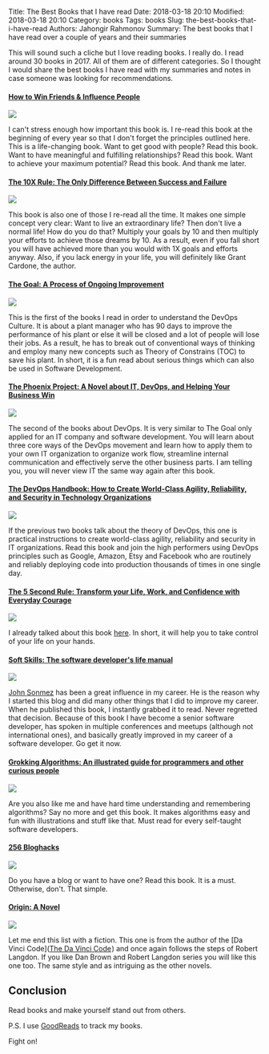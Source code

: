 Title: The Best Books that I have read
Date: 2018-03-18 20:10
Modified: 2018-03-18 20:10
Category: books
Tags: books
Slug: the-best-books-that-i-have-read
Authors: Jahongir Rahmonov
Summary: The best books that I have read over a couple of years and their summaries

This will sound such a cliche but I love reading books. I really do. I read around 30 books
in 2017. All of them are of different categories. So I thought I would share the best books I have read
with my summaries and notes in case someone was looking for recommendations.

#### <a target="_blank" href="https://www.amazon.com/gp/product/0671027034/ref=as_li_tl?ie=UTF8&camp=1789&creative=9325&creativeASIN=0671027034&linkCode=as2&tag=rahmonov-20&linkId=4c9031f690b5822d1e20425627264af2">How to Win Friends &amp; Influence People</a><img src="//ir-na.amazon-adsystem.com/e/ir?t=rahmonov-20&l=am2&o=1&a=0671027034" width="1" height="1" border="0" alt="How to win friends and influence people" style="border:none !important; margin:0px !important;" />

<a target="_blank"  href="https://www.amazon.com/gp/product/0671027034/ref=as_li_tl?ie=UTF8&camp=1789&creative=9325&creativeASIN=0671027034&linkCode=as2&tag=rahmonov-20&linkId=ad0e499261f27c34757faf86b02690f4"><img border="0" src="//ws-na.amazon-adsystem.com/widgets/q?_encoding=UTF8&MarketPlace=US&ASIN=0671027034&ServiceVersion=20070822&ID=AsinImage&WS=1&Format=_SL250_&tag=rahmonov-20" ></a><img src="//ir-na.amazon-adsystem.com/e/ir?t=rahmonov-20&l=am2&o=1&a=0671027034" width="1" height="1" border="0" alt="How to win friends and influence people" style="border:none !important; margin:0px !important;" />

I can't stress enough how important this book is. I re-read this book at the beginning of every year so that I
don't forget the principles outlined here. This is a life-changing book. Want to get good with people? Read this book.
Want to have meaningful and fulfilling relationships? Read this book. Want to achieve your maximum potential? Read this book. And thank me later.

#### <a target="_blank" href="https://www.amazon.com/gp/product/0470627603/ref=as_li_tl?ie=UTF8&camp=1789&creative=9325&creativeASIN=0470627603&linkCode=as2&tag=rahmonov-20&linkId=cd98296c1b827bd1863ec3f3ffde9670">The 10X Rule: The Only Difference Between Success and Failure</a><img src="//ir-na.amazon-adsystem.com/e/ir?t=rahmonov-20&l=am2&o=1&a=0470627603" width="1" height="1" border="0" alt="The 10X Rule" style="border:none !important; margin:0px !important;" />

<a target="_blank"  href="https://www.amazon.com/gp/product/0470627603/ref=as_li_tl?ie=UTF8&camp=1789&creative=9325&creativeASIN=0470627603&linkCode=as2&tag=rahmonov-20&linkId=93d1130b851934a0930d805c296790cf"><img border="0" src="//ws-na.amazon-adsystem.com/widgets/q?_encoding=UTF8&MarketPlace=US&ASIN=0470627603&ServiceVersion=20070822&ID=AsinImage&WS=1&Format=_SL250_&tag=rahmonov-20" ></a><img src="//ir-na.amazon-adsystem.com/e/ir?t=rahmonov-20&l=am2&o=1&a=0470627603" width="1" height="1" border="0" alt="The 10X Rule" style="border:none !important; margin:0px !important;" />

This book is also one of those I re-read all the time. It makes one simple concept very clear: Want to live an extraordinary
life? Then don't live a normal life! How do you do that? Multiply your goals by 10 and then multiply your efforts to achieve those dreams by 10.
As a result, even if you fall short you will have achieved more than you would with 1X goals and efforts anyway. Also, if you lack energy in your life,
you will definitely like Grant Cardone, the author.

#### <a target="_blank" href="https://www.amazon.com/gp/product/0884271951/ref=as_li_tl?ie=UTF8&camp=1789&creative=9325&creativeASIN=0884271951&linkCode=as2&tag=rahmonov-20&linkId=fd764ca2d118944d03ba6fd532adbcca">The Goal: A Process of Ongoing Improvement</a><img src="//ir-na.amazon-adsystem.com/e/ir?t=rahmonov-20&l=am2&o=1&a=0884271951" width="1" height="1" border="0" alt="The Goal" style="border:none !important; margin:0px !important;" />

<a target="_blank"  href="https://www.amazon.com/gp/product/0884271951/ref=as_li_tl?ie=UTF8&camp=1789&creative=9325&creativeASIN=0884271951&linkCode=as2&tag=rahmonov-20&linkId=a00176f872c480aadb0c1a33d304f3f9"><img border="0" src="//ws-na.amazon-adsystem.com/widgets/q?_encoding=UTF8&MarketPlace=US&ASIN=0884271951&ServiceVersion=20070822&ID=AsinImage&WS=1&Format=_SL250_&tag=rahmonov-20" ></a><img src="//ir-na.amazon-adsystem.com/e/ir?t=rahmonov-20&l=am2&o=1&a=0884271951" width="1" height="1" border="0" alt="The Goal" style="border:none !important; margin:0px !important;" />

This is the first of the books I read in order to understand the DevOps Culture. It is about a plant manager who has 90 days to improve the performance
of his plant or else it will be closed and a lot of people will lose their jobs. As a result, he has to break out of conventional ways of
thinking and employ many new concepts such as Theory of Constrains (TOC) to save his plant. In short, it is a fun read about serious things which can also be
used in Software Development.

#### <a target="_blank" href="https://www.amazon.com/gp/product/1942788290/ref=as_li_tl?ie=UTF8&camp=1789&creative=9325&creativeASIN=1942788290&linkCode=as2&tag=rahmonov-20&linkId=fd9385e608a8026d710eb0f9df9109ee">The Phoenix Project: A Novel about IT, DevOps, and Helping Your Business Win</a><img src="//ir-na.amazon-adsystem.com/e/ir?t=rahmonov-20&l=am2&o=1&a=1942788290" width="1" height="1" border="0" alt="The Phoenix Project" style="border:none !important; margin:0px !important;" />

<a target="_blank"  href="https://www.amazon.com/gp/product/1942788290/ref=as_li_tl?ie=UTF8&camp=1789&creative=9325&creativeASIN=1942788290&linkCode=as2&tag=rahmonov-20&linkId=14244ee44287b0220277a10f038ee5e1"><img border="0" src="//ws-na.amazon-adsystem.com/widgets/q?_encoding=UTF8&MarketPlace=US&ASIN=1942788290&ServiceVersion=20070822&ID=AsinImage&WS=1&Format=_SL250_&tag=rahmonov-20" ></a><img src="//ir-na.amazon-adsystem.com/e/ir?t=rahmonov-20&l=am2&o=1&a=1942788290" width="1" height="1" border="0" alt="The Phoenix Project" style="border:none !important; margin:0px !important;" />

The second of the books about DevOps. It is very similar to The Goal only applied for an IT company and software development. You will learn about
three core ways of the DevOps movement and learn how to apply them to your own IT organization to organize work flow, streamline internal communication and effectively
serve the other business parts. I am telling you, you will never view IT the same way again after this book.

#### <a target="_blank" href="https://www.amazon.com/gp/product/1942788002/ref=as_li_tl?ie=UTF8&camp=1789&creative=9325&creativeASIN=1942788002&linkCode=as2&tag=rahmonov-20&linkId=74c98a8a14aecc0cada4400461cae8fb">The DevOps Handbook: How to Create World-Class Agility, Reliability, and Security in Technology Organizations</a><img src="//ir-na.amazon-adsystem.com/e/ir?t=rahmonov-20&l=am2&o=1&a=1942788002" width="1" height="1" border="0" alt="The DevOps Handbook" style="border:none !important; margin:0px !important;" />

<a target="_blank"  href="https://www.amazon.com/gp/product/1942788002/ref=as_li_tl?ie=UTF8&camp=1789&creative=9325&creativeASIN=1942788002&linkCode=as2&tag=rahmonov-20&linkId=501e009987750090f56e78a1c5224e6a"><img border="0" src="//ws-na.amazon-adsystem.com/widgets/q?_encoding=UTF8&MarketPlace=US&ASIN=1942788002&ServiceVersion=20070822&ID=AsinImage&WS=1&Format=_SL250_&tag=rahmonov-20" ></a><img src="//ir-na.amazon-adsystem.com/e/ir?t=rahmonov-20&l=am2&o=1&a=1942788002" width="1" height="1" border="0" alt="The DevOps Handbook" style="border:none !important; margin:0px !important;" />

If the previous two books talk about the theory of DevOps, this one is practical instructions to create world-class agility, reliability and security
in IT organizations. Read this book and join the high performers using DevOps principles such as Google, Amazon, Etsy and Facebook who are routinely and
reliably deploying code into production thousands of times in one single day.

#### <a target="_blank" href="https://www.amazon.com/gp/product/1682612384/ref=as_li_tl?ie=UTF8&camp=1789&creative=9325&creativeASIN=1682612384&linkCode=as2&tag=rahmonov-20&linkId=ab0ea50bd6d756a9cc862b2cdd5cf87d">The 5 Second Rule: Transform your Life, Work, and Confidence with Everyday Courage</a><img src="//ir-na.amazon-adsystem.com/e/ir?t=rahmonov-20&l=am2&o=1&a=1682612384" width="1" height="1" border="0" alt="The 5 Second Rule" style="border:none !important; margin:0px !important;" />

<a target="_blank"  href="https://www.amazon.com/gp/product/1682612384/ref=as_li_tl?ie=UTF8&camp=1789&creative=9325&creativeASIN=1682612384&linkCode=as2&tag=rahmonov-20&linkId=66bd7705c9f54578abf97e5c58834da9"><img border="0" src="//ws-na.amazon-adsystem.com/widgets/q?_encoding=UTF8&MarketPlace=US&ASIN=1682612384&ServiceVersion=20070822&ID=AsinImage&WS=1&Format=_SL250_&tag=rahmonov-20" ></a><img src="//ir-na.amazon-adsystem.com/e/ir?t=rahmonov-20&l=am2&o=1&a=1682612384" width="1" height="1" border="0" alt="The 5 Second Rule" style="border:none !important; margin:0px !important;" />

I already talked about this book [here](/posts/you-are-a-genius/). In short, it will help you to take control of your life on your hands.

#### <a target="_blank" href="https://www.amazon.com/gp/product/1617292397/ref=as_li_tl?ie=UTF8&camp=1789&creative=9325&creativeASIN=1617292397&linkCode=as2&tag=rahmonov-20&linkId=70b8d68e04d72cce5146ac67342a2388">Soft Skills: The software developer's life manual</a><img src="//ir-na.amazon-adsystem.com/e/ir?t=rahmonov-20&l=am2&o=1&a=1617292397" width="1" height="1" border="0" alt="Soft Skills" style="border:none !important; margin:0px !important;" />

<a target="_blank"  href="https://www.amazon.com/gp/product/1617292397/ref=as_li_tl?ie=UTF8&camp=1789&creative=9325&creativeASIN=1617292397&linkCode=as2&tag=rahmonov-20&linkId=d2ece1d1245ff2fa0f07985345c162d5"><img border="0" src="//ws-na.amazon-adsystem.com/widgets/q?_encoding=UTF8&MarketPlace=US&ASIN=1617292397&ServiceVersion=20070822&ID=AsinImage&WS=1&Format=_SL250_&tag=rahmonov-20" ></a><img src="//ir-na.amazon-adsystem.com/e/ir?t=rahmonov-20&l=am2&o=1&a=1617292397" width="1" height="1" border="0" alt="Soft Skills" style="border:none !important; margin:0px !important;" />

[John Sonmez](http://simpleprogrammer.com/) has been a great influence in my career. He is the reason why I started this blog and did many other things that I did
to improve my career. When he published this book, I instantly grabbed it to read. Never regretted that decision. Because of this book I have become a
senior software developer, has spoken in multiple conferences and meetups (although not international ones), and basically greatly improved in my career of a software developer.
Go get it now.

#### <a target="_blank" href="https://www.amazon.com/gp/product/1617292230/ref=as_li_tl?ie=UTF8&camp=1789&creative=9325&creativeASIN=1617292230&linkCode=as2&tag=rahmonov-20&linkId=0d8864dd8d77820b0cd88a3d89482d27">Grokking Algorithms: An illustrated guide for programmers and other curious people</a><img src="//ir-na.amazon-adsystem.com/e/ir?t=rahmonov-20&l=am2&o=1&a=1617292230" width="1" height="1" border="0" alt="Grokking Algorithms" style="border:none !important; margin:0px !important;" />

<a target="_blank"  href="https://www.amazon.com/gp/product/1617292230/ref=as_li_tl?ie=UTF8&camp=1789&creative=9325&creativeASIN=1617292230&linkCode=as2&tag=rahmonov-20&linkId=ae40a76fc9e96fa7687a22e8bb371ce9"><img border="0" src="//ws-na.amazon-adsystem.com/widgets/q?_encoding=UTF8&MarketPlace=US&ASIN=1617292230&ServiceVersion=20070822&ID=AsinImage&WS=1&Format=_SL250_&tag=rahmonov-20" ></a><img src="//ir-na.amazon-adsystem.com/e/ir?t=rahmonov-20&l=am2&o=1&a=1617292230" width="1" height="1" border="0" alt="Grokking Algorithms" style="border:none !important; margin:0px !important;" />

Are you also like me and have hard time understanding and remembering algorithms? Say no more and get this book. It makes algorithms easy and fun
with illustrations and stuff like that. Must read for every self-taught software developers.

#### <a target="_blank" href="https://www.amazon.com/gp/product/1537688669/ref=as_li_tl?ie=UTF8&camp=1789&creative=9325&creativeASIN=1537688669&linkCode=as2&tag=rahmonov-20&linkId=883cb51120cd5768029cce63aa52a8d9">256 Bloghacks</a><img src="//ir-na.amazon-adsystem.com/e/ir?t=rahmonov-20&l=am2&o=1&a=1537688669" width="1" height="1" border="0" alt="256 Bloghacks" style="border:none !important; margin:0px !important;" />

<a target="_blank"  href="https://www.amazon.com/gp/product/1537688669/ref=as_li_tl?ie=UTF8&camp=1789&creative=9325&creativeASIN=1537688669&linkCode=as2&tag=rahmonov-20&linkId=eaa7cdec117b3946bba7ab02db26ad91"><img border="0" src="//ws-na.amazon-adsystem.com/widgets/q?_encoding=UTF8&MarketPlace=US&ASIN=1537688669&ServiceVersion=20070822&ID=AsinImage&WS=1&Format=_SL250_&tag=rahmonov-20" ></a><img src="//ir-na.amazon-adsystem.com/e/ir?t=rahmonov-20&l=am2&o=1&a=1537688669" width="1" height="1" border="0" alt="256 Bloghacks" style="border:none !important; margin:0px !important;" />

Do you have a blog or want to have one? Read this book. It is a must. Otherwise, don't. That simple.

#### <a target="_blank" href="https://www.amazon.com/gp/product/0385514239/ref=as_li_tl?ie=UTF8&camp=1789&creative=9325&creativeASIN=0385514239&linkCode=as2&tag=rahmonov-20&linkId=a89ba5399d4941573e091fa452b701b7">Origin: A Novel</a><img src="//ir-na.amazon-adsystem.com/e/ir?t=rahmonov-20&l=am2&o=1&a=0385514239" width="1" height="1" border="0" alt="Origin" style="border:none !important; margin:0px !important;" />

<a target="_blank"  href="https://www.amazon.com/gp/product/0385514239/ref=as_li_tl?ie=UTF8&camp=1789&creative=9325&creativeASIN=0385514239&linkCode=as2&tag=rahmonov-20&linkId=cb616c0d2e71dfb4315e67f1f46fa472"><img border="0" src="//ws-na.amazon-adsystem.com/widgets/q?_encoding=UTF8&MarketPlace=US&ASIN=0385514239&ServiceVersion=20070822&ID=AsinImage&WS=1&Format=_SL250_&tag=rahmonov-20" ></a><img src="//ir-na.amazon-adsystem.com/e/ir?t=rahmonov-20&l=am2&o=1&a=0385514239" width="1" height="1" border="0" alt="Origin" style="border:none !important; margin:0px !important;" />

Let me end this list with a fiction. This one is from the author of the [Da Vinci Code](<a target="_blank" href="https://www.amazon.com/gp/product/0307474275/ref=as_li_tl?ie=UTF8&camp=1789&creative=9325&creativeASIN=0307474275&linkCode=as2&tag=rahmonov-20&linkId=7f4d59a5fdcefa2e95ee11bb36143ab1">The Da Vinci Code</a><img src="//ir-na.amazon-adsystem.com/e/ir?t=rahmonov-20&l=am2&o=1&a=0307474275" width="1" height="1" border="0" alt="Da Vinci Code" style="border:none !important; margin:0px !important;" />)
and once again follows the steps of Robert Langdon. If you like Dan Brown and Robert Langdon series you will like this one too. The same style and as intriguing as the other novels.

## Conclusion
Read books and make yourself stand out from others.

P.S. I use [GoodReads](https://www.goodreads.com/) to track my books.

Fight on!


